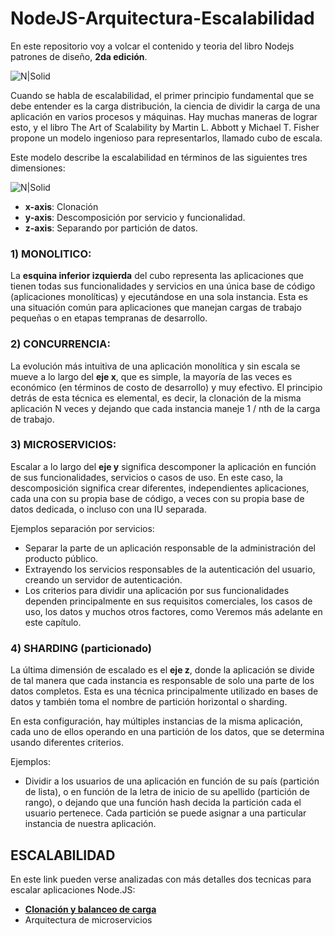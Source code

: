 # NodeJS-Arquitectura-Escalabilidad

En este repositorio voy a volcar el contenido y teoria del libro Nodejs patrones de diseño, **2da edición**.

![N|Solid](http://damiancipolat.com/webFiles/portada-libro-node-1.png)

Cuando se habla de escalabilidad, el primer principio fundamental que se debe entender es la carga distribución, la ciencia de dividir la carga de una aplicación en varios procesos y máquinas. Hay muchas maneras de lograr esto, y el libro The Art of Scalability by Martin
L. Abbott y Michael T. Fisher propone un modelo ingenioso para representarlos, llamado cubo de escala.

Este modelo describe la escalabilidad en términos de las siguientes tres dimensiones:

![N|Solid](http://damiancipolat.com/webFiles/arq-esq-node.png)

- **x-axis**: Clonación
- **y-axis**: Descomposición por servicio y funcionalidad.
- **z-axis**: Separando por partición de datos.

### 1) MONOLITICO:
La **esquina inferior izquierda** del cubo representa las aplicaciones que tienen todas sus funcionalidades y servicios en una única base de código (aplicaciones monolíticas) y ejecutándose en una sola instancia. Esta es una situación común para aplicaciones que manejan cargas de trabajo pequeñas o en etapas tempranas de desarrollo.

### 2) CONCURRENCIA:
La evolución más intuitiva de una aplicación monolítica y sin escala se mueve a lo largo del **eje x**, que es simple, la mayoría de las veces es económico (en términos de costo de desarrollo) y muy efectivo. El principio detrás de esta técnica es elemental, es decir, la clonación de la misma aplicación N veces y dejando que cada instancia maneje 1 / nth de la carga de trabajo.

### 3) MICROSERVICIOS:
Escalar a lo largo del **eje y** significa descomponer la aplicación en función de sus funcionalidades, servicios o casos de uso. En este caso, la descomposición significa crear diferentes, independientes aplicaciones, cada una con su propia base de código, a veces con su propia base de datos dedicada, o incluso con una IU separada.

Ejemplos separación por servicios:
- Separar la parte de un aplicación responsable de la administración del producto público.
- Extrayendo los servicios responsables de la autenticación del usuario, creando un servidor de autenticación.
- Los criterios para dividir una aplicación por sus funcionalidades dependen principalmente en sus requisitos comerciales, los casos de uso, los datos y muchos otros factores, como Veremos más adelante en este capítulo. 

### 4) SHARDING (particionado)
La última dimensión de escalado es el **eje z**, donde la aplicación se divide de tal manera que cada instancia es responsable de solo una parte de los datos completos. Esta es una técnica principalmente utilizado en bases de datos y también toma el nombre de partición horizontal o sharding. 

En esta configuración, hay múltiples instancias de la misma aplicación, cada uno de ellos operando en una partición de los datos, que se determina usando diferentes criterios.

Ejemplos:
- Dividir a los usuarios de una aplicación en función de su país (partición de lista), o en función de la letra de inicio de su
apellido (partición de rango), o dejando que una función hash decida la partición cada el usuario pertenece. Cada partición se puede asignar a una particular instancia de nuestra aplicación.

## ESCALABILIDAD
En este link pueden verse analizadas con más detalles dos tecnicas para escalar aplicaciones Node.JS:

- **[Clonación y balanceo de carga]**
- Arquitectura de microservicios

[Clonación y balanceo de carga]:https://github.com/damiancipolat/NodeJS-Arquitectura-Escalabilidad/blob/master/load_balance.md
